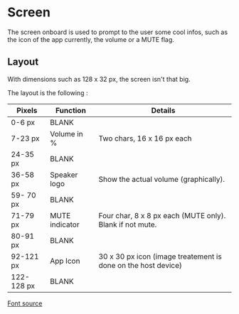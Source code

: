 # Screen

The screen onboard is used to prompt to the user some cool infos, such as the icon of the app currently, the volume or a MUTE flag.

## Layout

With dimensions such as 128 x 32 px, the screen isn't that big.

The layout is the following :

| Pixels     | Function       | Details                                                       |
| ---------- | -------------- | ------------------------------------------------------------- |
| 0-6 px     | BLANK          |                                                               |
| 7-23 px    | Volume in %    | Two chars, 16 x 16 px each                                    |
| 24-35 px   | BLANK          |                                                               |
| 36-58 px   | Speaker logo   | Show the actual volume (graphically).                         |
| 59- 70 px  | BLANK          |                                                               |
| 71-79 px   | MUTE indicator | Four char, 8 x 8 px each (MUTE only). Blank if not mute.      |
| 80-91 px   | BLANK          |                                                               |
| 92-121 px  | App Icon       | 30 x 30 px icon (image treatement is done on the host device) |
| 122-128 px | BLANK          |                                                               |

[Font source](https://lexus2k.github.io/ssd1306/ssd1306__fonts_8c_source.html)
